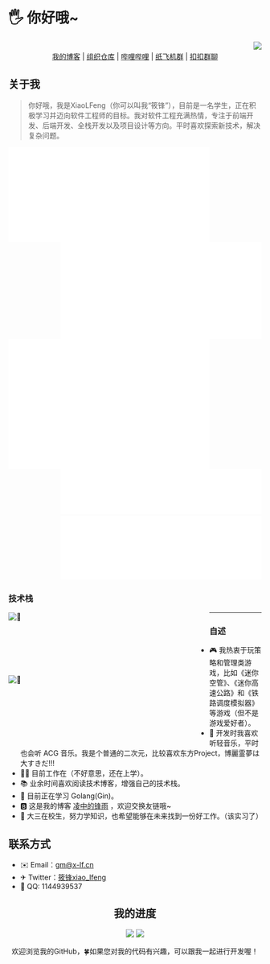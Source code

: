 <h1 align="left">🖐️ 你好哦~</h1>

<div align="right">
    <img src="https://api.moedog.org/count/@XiaoLFeng.readme" style="height: 65px">
</div>

<div align="center">
    <a href="https://blog.x-lf.com">我的博客</a>
    <span>|</span>
    <a href="https://git-fy.cn/XiaoLFeng">组织仓库</a>
    <span>|</span>
    <a href="https://space.bilibili.com/244321572">哔哩哔哩</a>
    <span>|</span>
    <a href="https://t.me/xf_talk">纸飞机群</a>
    <span>|</span>
    <a href="https://qm.qq.com/cgi-bin/qm/qr?k=viCI56D_CRmtKMQZVzKCm9Rhy_0KUwVQ&jump_from=webapi">扣扣群聊</a>
</div>

<h2 align="left">关于我</h2>

<blockquote>
    你好哦，我是XiaoLFeng（你可以叫我“筱锋”），目前是一名学生，正在积极学习并迈向软件工程师的目标。我对软件工程充满热情，专注于前端开发、后端开发、全栈开发以及项目设计等方向。平时喜欢探索新技术，解决复杂问题。 
</blockquote>

<img align="left" width="400" alt="🦑" src="metrics.classic.svg">
<img align="right" width="400" alt="🦑" src="metrics.plugin.wakatime.svg">
<img align="left" width="400" alt="🦑" src="metrics.plugin.isocalendar.fullyear.svg">
<div align="right" width="400">
    <img width="400" alt="🦑" src="metrics.plugin.people.followers.svg">
    <img width="400" alt="🦑" src="metrics.plugin.steam.svg">
</div>

<h3 align="left">技术栈</h3>

<img align="left" width="400" height="125" alt="🦑" src="https://skillicons.dev/icons?i=java,go,ts,js,html,css,dart,kotlin,php,py,c,cpp,md,latex,spring,laravel,vite,vue,react,flutter,nginx,nodejs,tailwind,maven,npm,gradle,vim,sqlite,mysql,postgres,rabbitmq,kubernetes,jquery,jenkins,cmake&perline=12">
<img align="left" width="400" height="125" alt="🦑" src="https://skillicons.dev/icons?i=idea,webstorm,clion,phpstorm,pycharm,androidstudio,docker,visualstudio,vscode,eclipse,arduino,postman,anaconda,obsidian,github,gitlab,grafana,git,githubactions,cloudflare,vercel,azure,apple,windows,linux,ubuntu,redhat,debian,arch,raspberrypi,kali&perline=12">

***

<h3 align="left">自述</h3>

<div align="left">
    <ul>
        <li>🎮 我热衷于玩策略和管理类游戏，比如《迷你空管》、《迷你高速公路》和《铁路调度模拟器》等游戏（但不是游戏爱好者）。</li>
        <li>🎵 开发时我喜欢听轻音乐，平时也会听 ACG 音乐。我是个普通的二次元，比较喜欢东方Project，博麗霊夢は大すきだ!!!</li>
        <li>👨‍💻 目前工作在（不好意思，还在上学）。</li>
        <li>📚 业余时间喜欢阅读技术博客，增强自己的技术栈。</li>
        <li>🌱 目前正在学习 Golang(Gin)。</li>
        <li>🅱️ 这是我的博客 <a href="https://blog.x-lf.com/">凌中的锋雨</a> ，欢迎交换友链哦~</li>
        <li>🏢 大三在校生，努力学知识，也希望能够在未来找到一份好工作。（该实习了）</li>
    </ul>
</div>

<h2 align="left">联系方式</h2>

<div align="left">
    <ul>
        <li>✉️ Email：<a href="mailto:gm@x-lf.cn">gm@x-lf.cn</a></li>
        <li>✈ Twitter：<a href="https://twitter.com/lfeng_xiao">筱锋xiao_lfeng</a></li>
        <li>🐧 QQ: 1144939537</li>
    </ul>
</div>

<h2 align="center">我的进度</h2>

<div align="center">
    <img src="https://api.githubtrends.io/user/svg/XiaoLFeng/langs?time_range=one_year&include_private=True&compact=True&theme=classic" style="height: 200px">
    <img src="https://github-readme-stats.vercel.app/api?username=XiaoLFeng&show_icons=true&include_all_commits=true&count_private=true&hide_border=true" style="height: 200px">
</div>

<p align="center">欢迎浏览我的GitHub，🍀如果您对我的代码有兴趣，可以跟我一起进行开发喔！</p>

